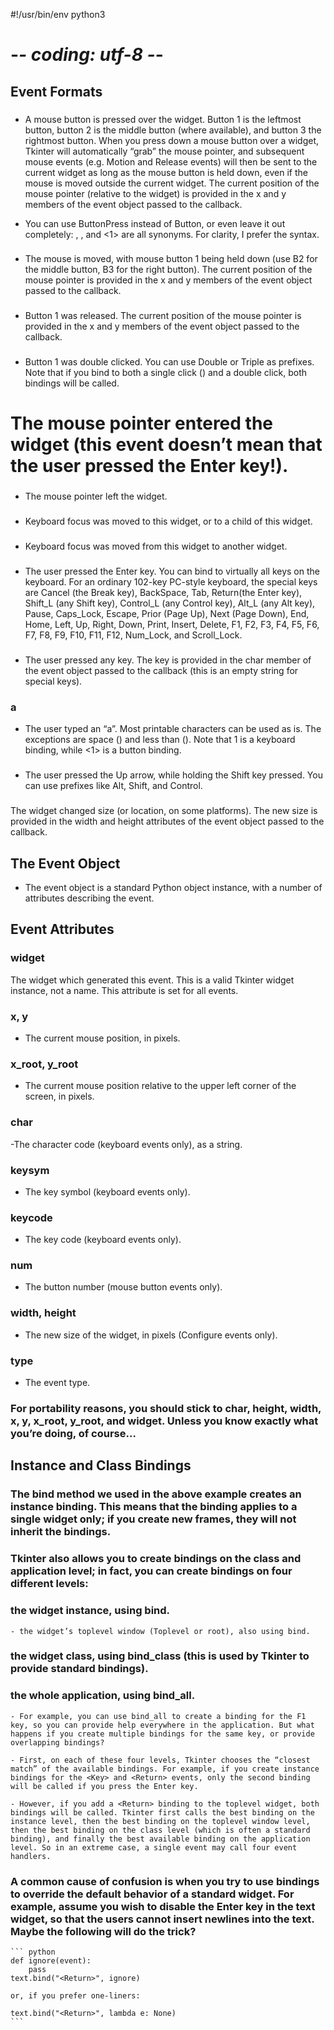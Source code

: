 #!/usr/bin/env python3
# -*- coding: utf-8 -*-


## Event Formats

### <Button-1>
- A mouse button is pressed over the widget. Button 1 is the leftmost button, button 2 is the middle button (where available), and button 3 the rightmost button. When you press down a mouse button over a widget, Tkinter will automatically “grab” the mouse pointer, and subsequent mouse events (e.g. Motion and Release events) will then be sent to the current widget as long as the mouse button is held down, even if the mouse is moved outside the current widget. The current position of the mouse pointer (relative to the widget) is provided in the x and y members of the event object passed to the callback.

- You can use ButtonPress instead of Button, or even leave it out completely: <Button-1>, <ButtonPress-1>, and <1> are all synonyms. For clarity, I prefer the <Button-1> syntax.

### <B1-Motion>
- The mouse is moved, with mouse button 1 being held down (use B2 for the middle button, B3 for the right button). The current position of the mouse pointer is provided in the x and y members of the event object passed to the callback.

### <ButtonRelease-1>
- Button 1 was released. The current position of the mouse pointer is provided in the x and y members of the event object passed to the callback.

### <Double-Button-1>
- Button 1 was double clicked. You can use Double or Triple as prefixes. Note that if you bind to both a single click (<Button-1>) and a double click, both bindings will be called.

### <Enter>
# The mouse pointer entered the widget (this event doesn’t mean that the user pressed the Enter key!).

### <Leave>
- The mouse pointer left the widget.

### <FocusIn>
- Keyboard focus was moved to this widget, or to a child of this widget.

### <FocusOut>
- Keyboard focus was moved from this widget to another widget.

### <Return>
- The user pressed the Enter key. You can bind to virtually all keys on the keyboard. For an ordinary 102-key PC-style keyboard, the special keys are Cancel (the Break key), BackSpace, Tab, Return(the Enter key), Shift_L (any Shift key), Control_L (any Control key), Alt_L (any Alt key), Pause, Caps_Lock, Escape, Prior (Page Up), Next (Page Down), End, Home, Left, Up, Right, Down, Print, Insert, Delete, F1, F2, F3, F4, F5, F6, F7, F8, F9, F10, F11, F12, Num_Lock, and Scroll_Lock.

### <Key>
- The user pressed any key. The key is provided in the char member of the event object passed to the callback (this is an empty string for special keys).

### a
- The user typed an “a”. Most printable characters can be used as is. The exceptions are space (<space>) and less than (<less>). Note that 1 is a keyboard binding, while <1> is a button binding.

### <Shift-Up>
- The user pressed the Up arrow, while holding the Shift key pressed. You can use prefixes like Alt, Shift, and Control.

### <Configure>
The widget changed size (or location, on some platforms). The new size is provided in the width and height attributes of the event object passed to the callback.

## The Event Object

- The event object is a standard Python object instance, with a number of attributes describing the event.

## Event Attributes

### widget
The widget which generated this event. This is a valid Tkinter widget instance, not a name. This attribute is set for all events.

### x, y
- The current mouse position, in pixels.

### x_root, y_root
- The current mouse position relative to the upper left corner of the screen, in pixels.

### char
-The character code (keyboard events only), as a string.

### keysym
- The key symbol (keyboard events only).

### keycode
- The key code (keyboard events only).

### num
- The button number (mouse button events only).

### width, height
- The new size of the widget, in pixels (Configure events only).

### type
- The event type.

### For portability reasons, you should stick to char, height, width, x, y, x_root, y_root, and widget. Unless you know exactly what you’re doing, of course…

## Instance and Class Bindings

### The bind method we used in the above example creates an instance binding. This means that the binding applies to a single widget only; if you create new frames, they will not inherit the bindings.

### Tkinter also allows you to create bindings on the class and application level; in fact, you can create bindings on four different levels:

### the widget instance, using bind.

    - the widget’s toplevel window (Toplevel or root), also using bind.

### the widget class, using bind_class (this is used by Tkinter to provide standard bindings).

### the whole application, using bind_all.

    - For example, you can use bind_all to create a binding for the F1 key, so you can provide help everywhere in the application. But what happens if you create multiple bindings for the same key, or provide overlapping bindings?

    - First, on each of these four levels, Tkinter chooses the “closest match” of the available bindings. For example, if you create instance bindings for the <Key> and <Return> events, only the second binding will be called if you press the Enter key.

    - However, if you add a <Return> binding to the toplevel widget, both bindings will be called. Tkinter first calls the best binding on the instance level, then the best binding on the toplevel window level, then the best binding on the class level (which is often a standard binding), and finally the best available binding on the application level. So in an extreme case, a single event may call four event handlers.

### A common cause of confusion is when you try to use bindings to override the default behavior of a standard widget. For example, assume you wish to disable the Enter key in the text widget, so that the users cannot insert newlines into the text. Maybe the following will do the trick?
    ``` python
    def ignore(event):
        pass
    text.bind("<Return>", ignore)
    
    or, if you prefer one-liners:
    
    text.bind("<Return>", lambda e: None)
    ```









